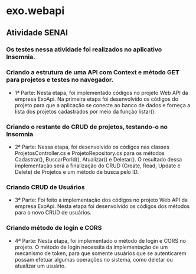 # exo.webapi
## Atividade SENAI
###  Os testes nessa atividade foi realizados no aplicativo Insomnia.

### Criando a estrutura de uma API com Context e método GET para projetos e testes no navegador.

- 1ª Parte: Nesta etapa, foi implementado códigos no projeto Web
  API da empresa ExoApi. Na primeira etapa foi desenvolvido 
  os códigos do projeto para que a aplicação se
  conecte ao banco de dados e forneça a lista dos projetos
  cadastrados por meio da função listar().
  
### Criando o restante do CRUD de projetos, testando-o no Insomnia

- 2ª Parte: Nessa etapa, foi desenvolvido os códigos 
  nas classes ProjetosController.cs e ProjetoRepository.cs 
  para os métodos Cadastrar(), BuscarPorId(), Atualizar() e Deletar(). 
  O resultado dessa implementação será a finalização do CRUD (Create,
  Read, Update e Delete) de Projetos e um método de busca pelo ID.
  
### Criando CRUD de Usuários
  
- 3ª Parte: Foi feito a implementação dos códigos no projeto Web API 
  da empresa ExoApi. Nesta etapa foi desenvolvido os códigos dos 
  métodos para o novo CRUD de usuários.

### Criando método de login e CORS

- 4ª Parte: Nesta etapa, foi implementado o método de login e CORS no
projeto. O método de login necessita da implementação de um
mecanismo de token, para que somente usuários que se
autenticarem possam efetuar algumas operações no sistema,
como deletar ou atualizar um usuário.

